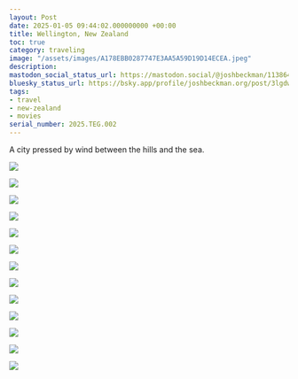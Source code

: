 ```yaml
---
layout: Post
date: 2025-01-05 09:44:02.000000000 +00:00
title: Wellington, New Zealand
toc: true
category: traveling
image: "/assets/images/A178EBB0287747E3AA5A59D19D14ECEA.jpeg"
description:
mastodon_social_status_url: https://mastodon.social/@joshbeckman/113864713093382658
bluesky_status_url: https://bsky.app/profile/joshbeckman.org/post/3lgdwshz6up2k
tags:
- travel
- new-zealand
- movies
serial_number: 2025.TEG.002
---
```

A city pressed by wind between the hills and the sea.

![](/assets/images/82F2077A823A4276BB0B5C7B809D05B1.jpeg)

![](/assets/images/25407A53860E418BB8B697D92B93C864.jpeg)

![](/assets/images/A178EBB0287747E3AA5A59D19D14ECEA.jpeg)

![](/assets/images/39861A20497B4BEDAA13C2633CAAB2EA.gif)

![](/assets/images/4DCFDAD193234697A0BCDE160AFC6335.jpeg)

![](/assets/images/CF335E9DA1CF459A97A07CC705BB85FD.jpeg)

![](/assets/images/878627CEC54340C9BD6A22FCED23803B.jpeg)

![](/assets/images/7A9BA4916D894EF4AA0D90878EF1B6AD.jpeg)

![](/assets/images/7D123FCB6AF04169940C655AE3EC36C4.jpeg)

![](/assets/images/B68D03B002B443D89A2A509233DEB701.jpeg)

![](/assets/images/6A080203A3E14D44836FA50DC2E576F1.jpeg)

![](/assets/images/4AE09E0BD2D144E29F3D2C944E8036F7.jpeg)

![](/assets/images/B90687E1F9D546CF9315FD8CFB7EF962.jpeg)
